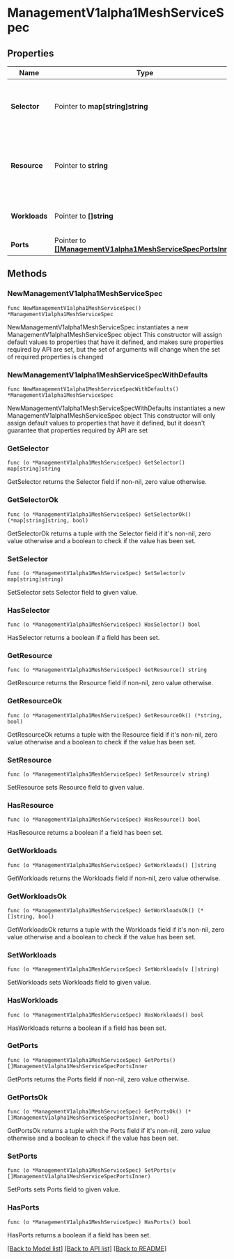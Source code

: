 # ManagementV1alpha1MeshServiceSpec

## Properties

Name | Type | Description | Notes
------------ | ------------- | ------------- | -------------
**Selector** | Pointer to **map[string]string** | The labels used by the service to match workloads it exposes. | [optional] 
**Resource** | Pointer to **string** | Reference to the K8SResource derived from the Kubernetes Service. | [optional] 
**Workloads** | Pointer to **[]string** | References to workloads exposed by the service. | [optional] 
**Ports** | Pointer to [**[]ManagementV1alpha1MeshServiceSpecPortsInner**](ManagementV1alpha1MeshServiceSpecPortsInner.md) | Details per port. | [optional] 

## Methods

### NewManagementV1alpha1MeshServiceSpec

`func NewManagementV1alpha1MeshServiceSpec() *ManagementV1alpha1MeshServiceSpec`

NewManagementV1alpha1MeshServiceSpec instantiates a new ManagementV1alpha1MeshServiceSpec object
This constructor will assign default values to properties that have it defined,
and makes sure properties required by API are set, but the set of arguments
will change when the set of required properties is changed

### NewManagementV1alpha1MeshServiceSpecWithDefaults

`func NewManagementV1alpha1MeshServiceSpecWithDefaults() *ManagementV1alpha1MeshServiceSpec`

NewManagementV1alpha1MeshServiceSpecWithDefaults instantiates a new ManagementV1alpha1MeshServiceSpec object
This constructor will only assign default values to properties that have it defined,
but it doesn't guarantee that properties required by API are set

### GetSelector

`func (o *ManagementV1alpha1MeshServiceSpec) GetSelector() map[string]string`

GetSelector returns the Selector field if non-nil, zero value otherwise.

### GetSelectorOk

`func (o *ManagementV1alpha1MeshServiceSpec) GetSelectorOk() (*map[string]string, bool)`

GetSelectorOk returns a tuple with the Selector field if it's non-nil, zero value otherwise
and a boolean to check if the value has been set.

### SetSelector

`func (o *ManagementV1alpha1MeshServiceSpec) SetSelector(v map[string]string)`

SetSelector sets Selector field to given value.

### HasSelector

`func (o *ManagementV1alpha1MeshServiceSpec) HasSelector() bool`

HasSelector returns a boolean if a field has been set.

### GetResource

`func (o *ManagementV1alpha1MeshServiceSpec) GetResource() string`

GetResource returns the Resource field if non-nil, zero value otherwise.

### GetResourceOk

`func (o *ManagementV1alpha1MeshServiceSpec) GetResourceOk() (*string, bool)`

GetResourceOk returns a tuple with the Resource field if it's non-nil, zero value otherwise
and a boolean to check if the value has been set.

### SetResource

`func (o *ManagementV1alpha1MeshServiceSpec) SetResource(v string)`

SetResource sets Resource field to given value.

### HasResource

`func (o *ManagementV1alpha1MeshServiceSpec) HasResource() bool`

HasResource returns a boolean if a field has been set.

### GetWorkloads

`func (o *ManagementV1alpha1MeshServiceSpec) GetWorkloads() []string`

GetWorkloads returns the Workloads field if non-nil, zero value otherwise.

### GetWorkloadsOk

`func (o *ManagementV1alpha1MeshServiceSpec) GetWorkloadsOk() (*[]string, bool)`

GetWorkloadsOk returns a tuple with the Workloads field if it's non-nil, zero value otherwise
and a boolean to check if the value has been set.

### SetWorkloads

`func (o *ManagementV1alpha1MeshServiceSpec) SetWorkloads(v []string)`

SetWorkloads sets Workloads field to given value.

### HasWorkloads

`func (o *ManagementV1alpha1MeshServiceSpec) HasWorkloads() bool`

HasWorkloads returns a boolean if a field has been set.

### GetPorts

`func (o *ManagementV1alpha1MeshServiceSpec) GetPorts() []ManagementV1alpha1MeshServiceSpecPortsInner`

GetPorts returns the Ports field if non-nil, zero value otherwise.

### GetPortsOk

`func (o *ManagementV1alpha1MeshServiceSpec) GetPortsOk() (*[]ManagementV1alpha1MeshServiceSpecPortsInner, bool)`

GetPortsOk returns a tuple with the Ports field if it's non-nil, zero value otherwise
and a boolean to check if the value has been set.

### SetPorts

`func (o *ManagementV1alpha1MeshServiceSpec) SetPorts(v []ManagementV1alpha1MeshServiceSpecPortsInner)`

SetPorts sets Ports field to given value.

### HasPorts

`func (o *ManagementV1alpha1MeshServiceSpec) HasPorts() bool`

HasPorts returns a boolean if a field has been set.


[[Back to Model list]](../README.md#documentation-for-models) [[Back to API list]](../README.md#documentation-for-api-endpoints) [[Back to README]](../README.md)


